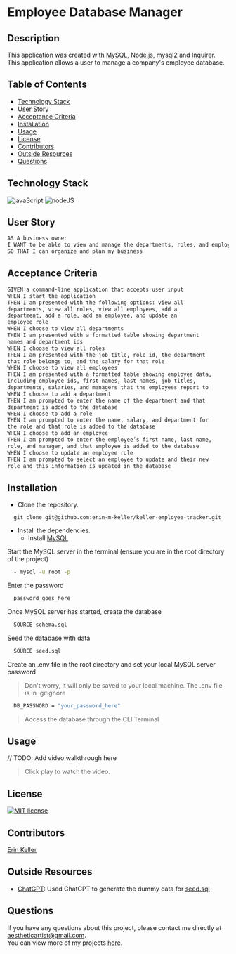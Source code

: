   # Employee Database Manager
  
  ## Description 
  This application was created with [MySQL](https://dev.mysql.com/doc/mysql-installation-excerpt/5.7/en/), [Node.js](https://nodejs.org/en), [mysql2](https://www.npmjs.com/package/mysql2) and [Inquirer](https://www.npmjs.com/package/inquirer). This application allows a user to manage a company's employee database.
  
  ## Table of Contents
  * [Technology Stack](#technology-stack)
  * [User Story](#user-story)
  * [Acceptance Criteria](#acceptance-criteria)
  * [Installation](#installation)
  * [Usage](#usage)
  * [License](#license)
  * [Contributors](#contributors)
  * [Outside Resources](#outside-resources)
  * [Questions](#questions)

  ## Technology Stack

![javaScript](https://img.shields.io/badge/-JavaScript-61DAFB?color=red&style=flat)
![nodeJS](https://img.shields.io/badge/-Node.js-61DAFB?color=orange&style=flat)

  ## User Story
  ```md
  AS A business owner
  I WANT to be able to view and manage the departments, roles, and employees in my company
  SO THAT I can organize and plan my business
  ```

  ## Acceptance Criteria
  ```md
  GIVEN a command-line application that accepts user input
  WHEN I start the application
  THEN I am presented with the following options: view all  
  departments, view all roles, view all employees, add a  
  department, add a role, add an employee, and update an  
  employee role
  WHEN I choose to view all departments
  THEN I am presented with a formatted table showing department  
  names and department ids
  WHEN I choose to view all roles
  THEN I am presented with the job title, role id, the department  
  that role belongs to, and the salary for that role
  WHEN I choose to view all employees
  THEN I am presented with a formatted table showing employee data,  
  including employee ids, first names, last names, job titles,  
  departments, salaries, and managers that the employees report to
  WHEN I choose to add a department
  THEN I am prompted to enter the name of the department and that  
  department is added to the database
  WHEN I choose to add a role
  THEN I am prompted to enter the name, salary, and department for  
  the role and that role is added to the database
  WHEN I choose to add an employee
  THEN I am prompted to enter the employee’s first name, last name,  
  role, and manager, and that employee is added to the database
  WHEN I choose to update an employee role
  THEN I am prompted to select an employee to update and their new  
  role and this information is updated in the database
  ```
  
  ## Installation 
  * Clone the repository.
  ```
    git clone git@github.com:erin-m-keller/keller-employee-tracker.git
  ```

  * Install the dependencies.
    * Install [MySQL](https://dev.mysql.com/doc/mysql-installation-excerpt/5.7/en/)

  Start the MySQL server in the terminal (ensure you are in the root directory of the project)

  ``` bash
    - mysql -u root -p 
  ```

  Enter the password
  ``` bash
    password_goes_here
  ```

  Once MySQL server has started, create the database

  ``` bash
    SOURCE schema.sql 
  ```

  Seed the database with data
  ``` bash
    SOURCE seed.sql
  ```

  Create an .env file in the root directory and set your local MySQL server password
  > Don't worry, it will only be saved to your local machine. The .env file is in .gitignore
  ``` bash
    DB_PASSWORD = "your_password_here"
  ```
  > Access the database through the CLI Terminal
  
  ## Usage
  
  // TODO: Add video walkthrough here

  > Click play to watch the video.
  
  ## License 
  [![MIT license](https://img.shields.io/badge/License-MIT-purple.svg)](https://lbesson.mit-license.org/)
  
  ## Contributors 
  [Erin Keller](https://github.com/erin-m-keller)

  ## Outside Resources

  * [ChatGPT](https://openai.com/blog/chatgpt): Used ChatGPT to generate the dummy data for [seed.sql](./seed.sql)
  
  ## Questions
  If you have any questions about this project, please contact me directly at [aestheticartist@gmail.com](aestheticartist@gmail.com).  
  You can view more of my projects [here](https://github.com/erin-m-keller).
  
